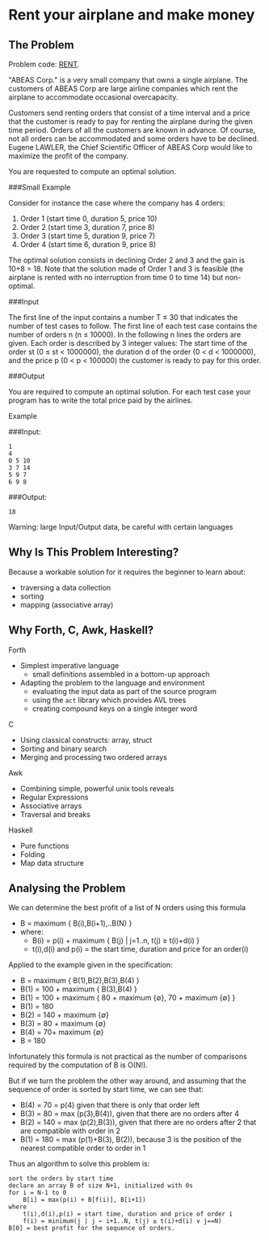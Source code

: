 Rent your airplane and make money
=================================

The Problem
-----------

Problem code: [RENT](http://www.spoj.com/problems/RENT/).
 
"ABEAS Corp." is a very small company that owns a single airplane. The customers of ABEAS Corp are large airline companies which rent the airplane to accommodate occasional overcapacity.

Customers send renting orders that consist of a time interval and a price that the customer is ready to pay for renting the airplane during the given time period. Orders of all the customers are known in advance. Of course, not all orders can be accommodated and some orders have to be declined. Eugene LAWLER, the Chief Scientific Officer of ABEAS Corp would like to maximize the profit of the company.

You are requested to compute an optimal solution.

###Small Example

Consider for instance the case where the company has 4 orders:

1. Order 1 (start time 0, duration 5, price 10)
2. Order 2 (start time 3, duration 7, price 8)
3. Order 3 (start time 5, duration 9, price 7)
4. Order 4 (start time 6, duration 9, price 8)

The optimal solution consists in declining Order 2 and 3 and the gain is 10+8 = 18.
Note that the solution made of Order 1 and 3 is feasible (the airplane is rented with no interruption from time 0 to time 14) but non-optimal.

###Input

The first line of the input contains a number T ≤ 30 that indicates the number of test cases to follow. The first line of each test case contains the number of orders n (n ≤ 10000). In the following n lines the orders are given. Each order is described by 3 integer values: The start time of the order st (0 ≤ st < 1000000), the duration d of the order (0 < d < 1000000), and the price p (0 < p < 100000) the customer is ready to pay for this order.

###Output

You are required to compute an optimal solution. For each test case your program has to write the total price paid by the airlines.

Example

###Input:

    1
    4
    0 5 10
    3 7 14
    5 9 7
    6 9 8

###Output:

    18

Warning: large Input/Output data, be careful with certain languages

Why Is This Problem Interesting?
--------------------------------

Because a workable solution for it requires the beginner to learn about:

- traversing a data collection 
- sorting
- mapping (associative array)

Why Forth, C, Awk, Haskell?
------------------------

Forth
 
- Simplest imperative language
    - small definitions assembled in a bottom-up approach
- Adapting the problem to the language and environment
    - evaluating the input data as part of the source program
    - using the `act` library which provides AVL trees
    - creating compound keys on a single integer word

C

- Using classical constructs: array, struct
- Sorting and binary search
- Merging and processing two ordered arrays 

Awk

- Combining simple, powerful unix tools reveals
- Regular Expressions
- Associative arrays
- Traversal and breaks

Haskell

- Pure functions
- Folding
- Map data structure

Analysing the Problem
---------------------

We can determine the best profit of a list of N orders using this formula

- B = maximum { B(i),B(i+1),..B(N) }
- where:
    - B(i) = p(i) + maximum { B(j) | j=1..n, t(j) ≥ t(i)+d(i) }
    - t(i),d(i) and p(i) = the start time, duration and price for an order(i)

Applied to the example given in the specification:

- B = maximum { B(1),B(2),B(3),B(4) }
- B(1) = 100 + maximum { B(3),B(4) }
- B(1) = 100 + maximum { 80 + maximum {∅}, 70 + maximum {∅} }
- B(1) = 180
- B(2) = 140 + maximum {∅}
- B(3) = 80 + maximum {∅}
- B(4) = 70+ maximum {∅}
- B = 180

Infortunately this formula is not practical as the number of comparisons required by the computation of B is O(N!).

But if we turn the problem the other way around, and assuming that the sequence of order is sorted by start time, we can see that:

- B(4) = 70 = p(4) given that there is only that order left
- B(3) = 80 = max (p(3),B(4)), given that there are no orders after 4
- B(2) = 140 = max (p(2),B(3)), given that there are no orders after 2 that are compatible with order in 2
- B(1) = 180 = max (p(1)+B(3), B(2)), because 3 is the position of the nearest compatible order to order in 1  

Thus an algorithm to solve this problem is:

    sort the orders by start time
    declare an array B of size N+1, initialized with 0s
    for i = N-1 to 0
        B[i] = max(p(i) + B[f(i)], B[i+1])
    where 
        t(i),d(i),p(i) = start time, duration and price of order i
        f(i) = minimum(j | j ← i+1..N, t(j) ≥ t(i)+d(i) ∨ j==N)
    B[0] = best profit for the sequence of orders.
    
